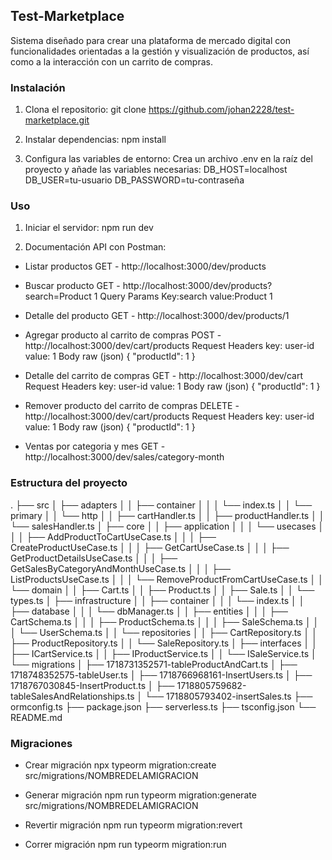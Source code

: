 ## Test-Marketplace

Sistema diseñado para crear una plataforma de mercado digital con funcionalidades orientadas a la gestión y visualización de productos, así como a la interacción con un carrito de compras.

### Instalación

1. Clona el repositorio:
   git clone https://github.com/johan2228/test-marketplace.git

2. Instalar dependencias:
   npm install

3. Configura las variables de entorno:
   Crea un archivo .env en la raíz del proyecto y añade las variables necesarias:
   DB_HOST=localhost
   DB_USER=tu-usuario
   DB_PASSWORD=tu-contraseña

### Uso

1. Iniciar el servidor:
   npm run dev

2. Documentación API con Postman:

- Listar productos
  GET - http://localhost:3000/dev/products

- Buscar producto
  GET - http://localhost:3000/dev/products?search=Product 1
  Query Params
  Key:search value:Product 1

- Detalle del producto
  GET - http://localhost:3000/dev/products/1

- Agregar producto al carrito de compras
  POST - http://localhost:3000/dev/cart/products
  Request Headers
  key: user-id value: 1
  Body raw (json)
  {
  "productId": 1
  }

- Detalle del carrito de compras
  GET - http://localhost:3000/dev/cart
  Request Headers
  key: user-id value: 1
  Body raw (json)
  {
  "productId": 1
  }

- Remover producto del carrito de compras
  DELETE - http://localhost:3000/dev/cart/products
  Request Headers
  key: user-id value: 1
  Body raw (json)
  {
  "productId": 1
  }

- Ventas por categoria y mes
  GET - http://localhost:3000/dev/sales/category-month

### Estructura del proyecto

.
├── src
│ ├── adapters
│ │ ├── container
│ │ │ └── index.ts
│ │ └── primary
│ │ └── http
│ │ ├── cartHandler.ts
│ │ ├── productHandler.ts
│ │ └── salesHandler.ts
│ ├── core
│ │ ├── application
│ │ │ └── usecases
│ │ │ ├── AddProductToCartUseCase.ts
│ │ │ ├── CreateProductUseCase.ts
│ │ │ ├── GetCartUseCase.ts
│ │ │ ├── GetProductDetailsUseCase.ts
│ │ │ ├── GetSalesByCategoryAndMonthUseCase.ts
│ │ │ ├── ListProductsUseCase.ts
│ │ │ └── RemoveProductFromCartUseCase.ts
│ │ └── domain
│ │ ├── Cart.ts
│ │ ├── Product.ts
│ │ ├── Sale.ts
│ │ └── types.ts
│ ├── infrastructure
│ │ ├── container
│ │ │ └── index.ts
│ │ ├── database
│ │ │ └── dbManager.ts
│ │ ├── entities
│ │ │ ├── CartSchema.ts
│ │ │ ├── ProductSchema.ts
│ │ │ ├── SaleSchema.ts
│ │ │ └── UserSchema.ts
│ │ └── repositories
│ │ ├── CartRepository.ts
│ │ ├── ProductRepository.ts
│ │ └── SaleRepository.ts
│ ├── interfaces
│ │ ├── ICartService.ts
│ │ ├── IProductService.ts
│ │ └── ISaleService.ts
│ └── migrations
│ ├── 1718731352571-tableProductAndCart.ts
│ ├── 1718748352575-tableUser.ts
│ ├── 1718766968161-InsertUsers.ts
│ ├── 1718767030845-InsertProduct.ts
│ ├── 1718805759682-tableSalesAndRelationships.ts
│ └── 1718805793402-insertSales.ts
├── ormconfig.ts
├── package.json
├── serverless.ts
├── tsconfig.json
└── README.md

### Migraciones

- Crear migración
  npx typeorm migration:create src/migrations/NOMBREDELAMIGRACION

- Generar migración
  npm run typeorm migration:generate src/migrations/NOMBREDELAMIGRACION

- Revertir migración
  npm run typeorm migration:revert

- Correr migración
  npm run typeorm migration:run
